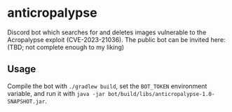 # anticropalypse

Discord bot which searches for and deletes images vulnerable to the Acropalypse exploit (CVE-2023-21036).
The public bot can be invited here: (TBD; not complete enough to my liking)

## Usage

Compile the bot with `./gradlew build`,
set the `BOT_TOKEN` environment variable,
and run it with `java -jar bot/build/libs/anticropalypse-1.0-SNAPSHOT.jar`.
